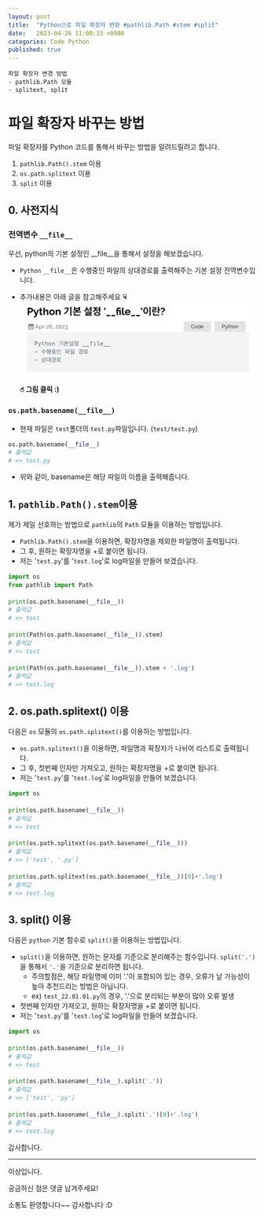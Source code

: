 ```yaml
---
layout: post
title:  "Python으로 파일 확장자 변환 #pathlib.Path #stem #split"
date:   2023-04-26 11:00:33 +0900
categories: Code Python
published: true
---
```

```
파일 확장자 변경 방법
- pathlib.Path 모듈
- splitext, split
```

# 파일 확장자 바꾸는 방법

파일 확장자를 Python 코드를 통해서 바꾸는 방법을 알려드릴려고 합니다.
1. `pathlib.Path().stem` 이용
2. `os.path.splitext` 이용
3. `split` 이용

## 0. 사전지식
### 전역변수 `__file__`
우선, python의 기본 설정인 __file__을 통해서 설정을 해보겠습니다.
- `Python` `__file__`은 수행중인 파일의 상대경로를 출력해주는 기본 설정 전역변수입니다.
- 추가내용은 아래 글을 참고해주세요 **☟**
[![python_filename_extension.png](/assets/img/Code/Python/2023-04-26-%08%08python_filename_extension/%08%08python_filename_extension1.png)](https://jbro321.github.io/code/python/2023/04/26/python_file_def.html)

    **☝︎ 그림 클릭 :)**

### `os.path.basename(__file__)`

- 현재 파일은 `test`폴더의 `test.py`파일입니다. (`test/test.py`)

```python
os.path.basename(__file__)
# 출력값
# >> test.py
```
- 위와 같이, basename은 해당 파일의 이름을 출력해줍니다.

## 1. `pathlib.Path().stem`이용

제가 제일 선호하는 방법으로 `pathlib`의 `Path` 모듈을 이용하는 방법입니다.
- `Pathlib.Path().stem`을 이용하면, 확장자명을 제외한 파일명이 출력됩니다.
- 그 후, 원하는 확장자명을 +로 붙이면 됩니다.
- 저는 '`test.py`'를 '`test.log`'로 log파일을 만들어 보겠습니다.

```python
import os
from pathlib import Path

print(os.path.basename(__file__))
# 출력값
# >> test

print(Path(os.path.basename(__file__)).stem)
# 출력값
# >> test

print(Path(os.path.basename(__file__)).stem + '.log')
# 출력값
# >> test.log
```

## 2. os.path.splitext() 이용

다음은 `os` 모듈의 `os.path.splitext()`를 이용하는 방법입니다.
- `os.path.splitext()`을 이용하면, 파일명과 확장자가 나뉘어 리스트로 출력됩니다.
- 그 후, 첫번째 인자만 가져오고, 원하는 확장자명을 +로 붙이면 됩니다.
- 저는 '`test.py`'를 '`test.log`'로 log파일을 만들어 보겠습니다.

```python
import os

print(os.path.basename(__file__))
# 출력값
# >> test

print(os.path.splitext(os.path.basename(__file__)))
# 출력값
# >> ['test', '.py']

print(os.path.splitext(os.path.basename(__file__))[0]+'.log')
# 출력값
# >> test.log
```

## 3. split() 이용

다음은 `python` 기본 함수로 `split()`을 이용하는 방법입니다.
- `split()`을 이용하면, 원하는 문자를 기준으로 분리해주는 함수입니다. `split('.')`을 통해서 `'.'`을 기준으로 분리하면 됩니다.
    - 주의할점은, 해당 파일명에 이미 '.'이 포함되어 있는 경우, 오류가 날 가능성이 높아 추천드리는 방법은 아닙니다.
    - ex) `test_22.01.01.py`의 경우, '.'으로 분리되는 부분이 많아 오류 발생
- 첫번째 인자만 가져오고, 원하는 확장자명을 +로 붙이면 됩니다.
- 저는 '`test.py`'를 '`test.log`'로 log파일을 만들어 보겠습니다.

```python
import os

print(os.path.basename(__file__))
# 출력값
# >> test

print(os.path.basename(__file__).split('.'))
# 출력값
# >> ['test', 'py']

print(os.path.basename(__file__).split('.')[0]+'.log')
# 출력값
# >> test.log
```

감사합니다.

---

이상입니다.

궁금하신 점은 댓글 남겨주세요!

소통도 환영합니다~~ 감사합니다 :D